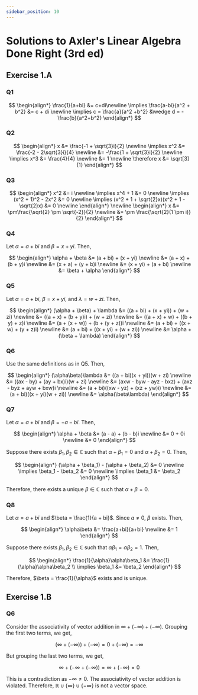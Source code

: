 ```yaml
---
sidebar_position: 10
---
```


# Solutions to Axler's Linear Algebra Done Right (3rd ed)

## Exercise 1.A

### Q1

$$
\begin{align*}
\frac{1}{a+bi} &= c+di\newline
\implies \frac{a-bi}{a^2 + b^2} &= c + di \newline
\implies c = \frac{a}{a^2 +b^2} &\wedge d = -\frac{b}{a^2+b^2}
\end{align*}
$$

### Q2

$$
\begin{align*}
x &= \frac{-1 + \sqrt{3}i}{2} \newline
\implies x^2 &= \frac{-2 - 2\sqrt{3}i}{4} \newline
&= -\frac{1 + \sqrt{3}i}{2} \newline
\implies x^3 &= \frac{4}{4} \newline
&= 1 \newline
\therefore x &= \sqrt[3]{1}
\end{align*}
$$

### Q3

$$
\begin{align*}
x^2 &= i \newline
\implies x^4 + 1 &= 0 \newline
\implies (x^2 + 1)^2 - 2x^2 &= 0 \newline
\implies (x^2 + 1 + \sqrt{2}x)(x^2 + 1 - \sqrt{2}x) &= 0 \newline
\end{align*}
\newline
\begin{align*}
x &= \pm\frac{\sqrt{2} \pm \sqrt{-2}}{2} \newline
&= \pm \frac{\sqrt{2}(1 \pm i)}{2}
\end{align*}
$$

### Q4

Let $\alpha = a + bi$ and $\beta = x + yi$. Then,

$$
\begin{align*}
\alpha + \beta &= (a + bi) + (x + yi) \newline
&= (a + x) + (b + y)i \newline
&= (x + a) + (y + b)i \newline
&= (x + yi) + (a + bi) \newline
&= \beta + \alpha
\end{align*}
$$

### Q5

Let $\alpha = a + bi$, $\beta = x + yi$, and $\lambda = w + zi$. Then,

$$
\begin{align*}
(\alpha + \beta) + \lambda &= ((a + bi) + (x + yi)) + (w + zi) \newline
&= ((a + x) + (b + y)i) + (w + zi) \newline
&= ((a + x) + w) + ((b + y) + z)i \newline
&= (a + (x + w)) + (b + (y + z))i \newline
&= (a + bi) + ((x + w) + (y + z)i) \newline
&= (a + bi) + ((x + yi) + (w + zi)) \newline
&= \alpha + (\beta + \lambda)
\end{align*}
$$

### Q6

Use the same definitions as in Q5. Then,

$$
\begin{align*}
(\alpha\beta)\lambda &= ((a + bi)(x + yi))(w + zi) \newline
&= ((ax - by) + (ay + bx)i)(w + zi) \newline
&= (axw - byw - ayz - bxz) + (axz - byz + ayw + bxw)i \newline
&= (a + bi)((xw - yz) + (xz + yw)i) \newline
&= (a + bi)((x + yi)(w + zi)) \newline
&= \alpha(\beta\lambda)
\end{align*}
$$


### Q7

Let $\alpha = a + bi$ and $\beta = -a - bi$. Then,

$$
\begin{align*}
\alpha + \beta &= (a - a) + (b - b)i \newline
&= 0 + 0i \newline
&= 0
\end{align*}
$$

Suppose there exists $\beta_1, \beta_2 \in \mathbb{C}$ such that $\alpha + \beta_1 = 0$ and $\alpha + \beta_2 = 0$. Then,

$$
\begin{align*}
(\alpha + \beta_1) - (\alpha + \beta_2) &= 0 \newline
\implies \beta_1 - \beta_2 &= 0 \newline
\implies \beta_1 &= \beta_2
\end{align*}
$$

Therefore, there exists a unique $\beta \in \mathbb{C}$ such that $\alpha + \beta = 0$.

### Q8

Let $\alpha = a + bi$ and $\beta = \frac{1}{a + bi}$. Since $a \ne 0$, $\beta$ exists. Then,

$$
\begin{align*}
\alpha\beta &= \frac{a+bi}{a+bi} \newline
&= 1
\end{align*}
$$

Suppose there exists $\beta_1, \beta_2 \in \mathbb{C}$ such that $\alpha\beta_1 = \alpha\beta_2 = 1$. Then,

$$
\begin{align*}
\frac{1}{\alpha}\alpha\beta_1 &= \frac{1}{\alpha}\alpha\beta_2 \\
\implies \beta_1 &= \beta_2 
\end{align*}
$$

Therefore, $\beta = \frac{1}{\alpha}$ exists and is unique.


## Exercise 1.B

### Q6

Consider the associativity of vector addition in $\infty + (-\infty) + (-\infty)$. Grouping the first two terms, we get,

$$
(\infty + (-\infty)) + (-\infty) = 0 + (-\infty) = -\infty
$$

But grouping the last two terms, we get,

$$
\infty + (-\infty + (-\infty)) = \infty + (-\infty) = 0
$$

This is a contradiction as $-\infty \ne 0$. The associativity of vector addition is violated. Therefore, $\mathbb{R} \cup \{\infty\} \cup \{-\infty\}$ is not a vector space.
